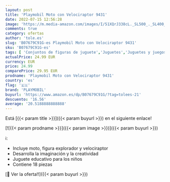 ```yaml
---
layout: post
title: 'Playmobil Moto con Velociraptor 9431'
date: 2022-07-15 12:56:28
image: 'https://m.media-amazon.com/images/I/51XQrJ338cL._SL500_._SL400_.jpg'
comments: true
category: ofertas
author: 'tole.es'
slug: 'B07679C91G-es Playmobil Moto con Velociraptor 9431'
sku: 'B07679C91G-es'
tags: [ 'Conjuntos de figuras de juguete','Juguetes','Juguetes y juegos','Muñecos y figuras','playmobil','🇪🇸', ]
actualPrice: 24.99 EUR
currency: EUR
price: 24.99
comparePrice: 29.95 EUR
prodname: 'Playmobil Moto con Velociraptor 9431'
country: 'es'
flag: '🇪🇸'
brand: 'PLAYMOBIL'
buyurl: 'https://www.amazon.es/dp/B07679C91G/?tag=tolees-21'
descuento: '16.56'
average: '20.5188888888888'
---
```


Está [{{< param title >}}]({{< param buyurl >}}) en el siguiente enlace!

[![{{< param prodname >}}]({{< param image >}})]({{< param buyurl >}})

ℹ️:

- Incluye moto, figura explorador y velociraptor
- Desarrolla la imaginación y la creatividad
- Juguete educativo para los niños
- Contiene 18 piezas

[🛒 Ver la oferta!!]({{< param buyurl >}})
